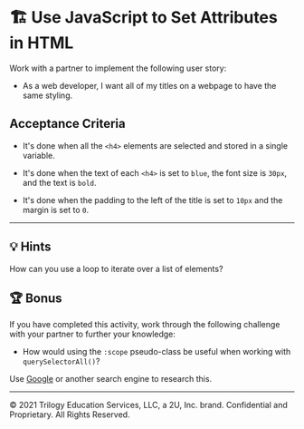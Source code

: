 # 🏗️ Use JavaScript to Set Attributes in HTML

Work with a partner to implement the following user story:

- As a web developer, I want all of my titles on a webpage to have the same styling.

## Acceptance Criteria

- It's done when all the `<h4>` elements are selected and stored in a single variable.

- It's done when the text of each `<h4>` is set to `blue`, the font size is `30px`, and the text is `bold`.

- It's done when the padding to the left of the title is set to `10px` and the margin is set to `0`.

---

## 💡 Hints

How can you use a loop to iterate over a list of elements?

## 🏆 Bonus

If you have completed this activity, work through the following challenge with your partner to further your knowledge:

- How would using the `:scope` pseudo-class be useful when working with `querySelectorAll()`?

Use [Google](https://www.google.com) or another search engine to research this.

---

© 2021 Trilogy Education Services, LLC, a 2U, Inc. brand. Confidential and Proprietary. All Rights Reserved.
